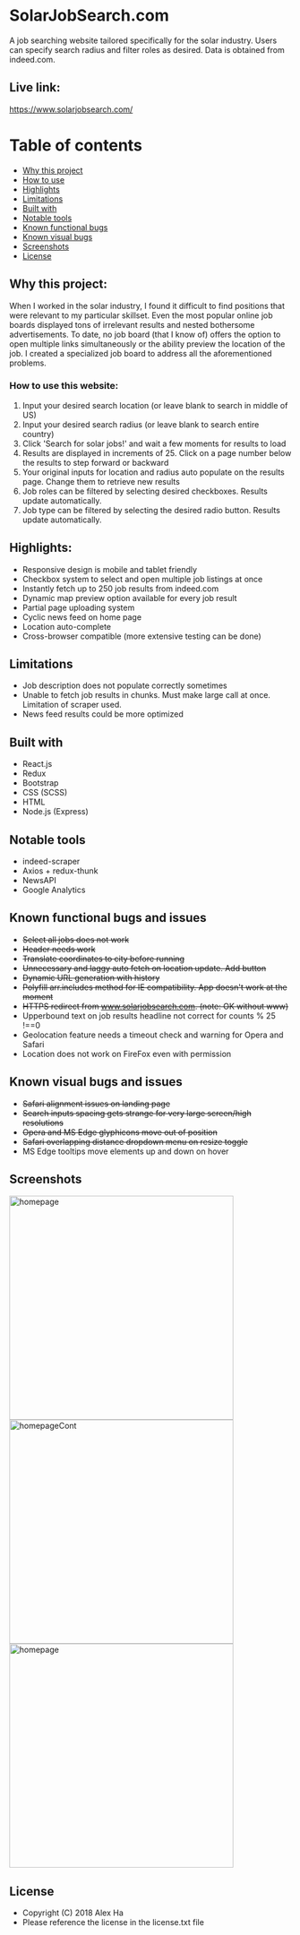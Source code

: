 # SolarJobSearch.com
A job searching website tailored specifically for the solar industry. 
Users can specify search radius and filter roles as desired. 
Data is obtained from indeed.com. 

## Live link: 
https://www.solarjobsearch.com/

# Table of contents
* [Why this project](#why)
* [How to use](#howTo)
* [Highlights](#highlights)
* [Limitations](#limitations)
* [Built with](#builtWith)
* [Notable tools](#notableTools)
* [Known functional bugs](#knownFunctionalBugs)
* [Known visual bugs](#knownVisualBugs)
* [Screenshots](#screenshots)
* [License](#license)


<a name="why"></a>
## Why this project:
When I worked in the solar industry, I found it difficult to find positions 
that were relevant to my particular skillset. Even the most popular online 
job boards displayed tons of irrelevant results and nested bothersome 
advertisements. To date, no job board (that I know of) offers the option to 
open multiple links simultaneously or the ability preview the location of the 
job. I created a specialized job board to address all the aforementioned problems.

<a name="howTo"></a>
### How to use this website:
1. Input your desired search location (or leave blank to search in middle of US)
2. Input your desired search radius (or leave blank to search entire country)
3. Click 'Search for solar jobs!' and wait a few moments for results to load
4. Results are displayed in increments of 25. Click on a page number below the results to step forward or backward
5. Your original inputs for location and radius auto populate on the results page. Change them to retrieve new results
6. Job roles can be filtered by selecting desired checkboxes. Results update automatically.
7. Job type can be filtered by selecting the desired radio button. Results update automatically.

<a name="highlights"></a>
## Highlights:
* Responsive design is mobile and tablet friendly
* Checkbox system to select and open multiple job listings at once
* Instantly fetch up to 250 job results from indeed.com
* Dynamic map preview option available for every job result
* Partial page uploading system
* Cyclic news feed on home page
* Location auto-complete
* Cross-browser compatible (more extensive testing can be done)

<a name="limitations"></a>
## Limitations
* Job description does not populate correctly sometimes
* Unable to fetch job results in chunks. Must make large call at once. Limitation of scraper used.
* News feed results could be more optimized 

<a name="builtWith"></a>
## Built with
* React.js
* Redux
* Bootstrap
* CSS (SCSS)
* HTML
* Node.js (Express)

<a name="notableTools"></a>
## Notable tools
* indeed-scraper
* Axios + redux-thunk
* NewsAPI
* Google Analytics

<a name="knownFunctionalBugs"></a>
## Known functional bugs and issues
- ~~Select all jobs does not work~~
- ~~Header needs work~~
- ~~Translate coordinates to city before running~~
- ~~Unnecessary and laggy auto fetch on location update. Add button~~
- ~~Dynamic URL generation with history~~
- ~~Polyfill arr.includes method for IE compatibility. App doesn't work at the moment~~
- ~~HTTPS redirect from www.solarjobsearch.com. (note: OK without www)~~
- Upperbound text on job results headline not correct for counts % 25 !==0
- Geolocation feature needs a timeout check and warning for Opera and Safari
- Location does not work on FireFox even with permission

<a name="knownVisualBugs"></a>
## Known visual bugs and issues
- ~~Safari alignment issues on landing page~~
- ~~Search inputs spacing gets strange for very large screen/high resolutions~~
- ~~Opera and MS Edge glyphicons move out of position~~
- ~~Safari overlapping distance dropdown menu on resize toggle~~
- MS Edge tooltips move elements up and down on hover

<a name="screenshots"></a>
## Screenshots
<img align="middle" alt='homepage' width='400' src='https://alexha.io/images/landingJumbo_SS.png' />

<img align="middle" alt='homepageCont' width='400' src='https://alexha.io/images/landing_info_SS.png' />

<img align="middle" alt='homepage' width='400' src='https://alexha.io/images/results_SS.png' />

<a name="license"></a>
## License
 * Copyright (C) 2018 Alex Ha
 * Please reference the license in the license.txt file